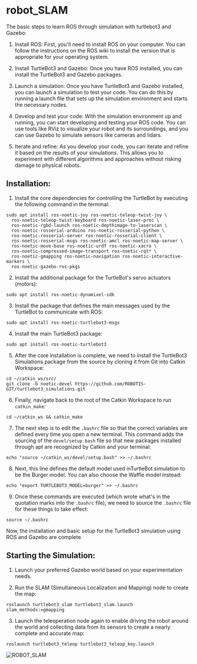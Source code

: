 # robot_SLAM

The basic steps to learn ROS through simulation with turtlebot3 and Gazebo:

1. Install ROS: First, you'll need to install ROS on your computer. You can follow the instructions on the ROS wiki to install the version that is appropriate for your operating system.

2. Install TurtleBot3 and Gazebo: Once you have ROS installed, you can install the TurtleBot3 and Gazebo packages. 

3. Launch a simulation: Once you have TurtleBot3 and Gazebo installed, you can launch a simulation to test your code. You can do this by running a launch file that sets up the simulation environment and starts the necessary nodes.

4. Develop and test your code: With the simulation environment up and running, you can start developing and testing your ROS code. You can use tools like RViz to visualize your robot and its surroundings, and you can use Gazebo to simulate sensors like cameras and lidars.

5. Iterate and refine: As you develop your code, you can iterate and refine it based on the results of your simulations. This allows you to experiment with different algorithms and approaches without risking damage to physical robots.


## Installation:

1. Install the core dependencies for controlling the TurtleBot by executing the following command in the terminal:

```
sudo apt install ros-noetic-joy ros-noetic-teleop-twist-joy \
  ros-noetic-teleop-twist-keyboard ros-noetic-laser-proc \
  ros-noetic-rgbd-launch ros-noetic-depthimage-to-laserscan \
  ros-noetic-rosserial-arduino ros-noetic-rosserial-python \
  ros-noetic-rosserial-server ros-noetic-rosserial-client \
  ros-noetic-rosserial-msgs ros-noetic-amcl ros-noetic-map-server \
  ros-noetic-move-base ros-noetic-urdf ros-noetic-xacro \
  ros-noetic-compressed-image-transport ros-noetic-rqt* \
  ros-noetic-gmapping ros-noetic-navigation ros-noetic-interactive-markers \
  ros-noetic-gazebo-ros-pkgs
```

2. Install the additional package for the TurtleBot's servo actuators (motors):

```
sudo apt install ros-noetic-dynamixel-sdk
```

3. Install the package that defines the main messages used by the TurtleBot to communicate with ROS:

```
sudo apt install ros-noetic-turtlebot3-msgs
```

4. Install the main TurtleBot3 package:

```
sudo apt install ros-noetic-turtlebot3
```

5. After the core installation is complete, we need to install the TurtleBot3 Simulations package from the source by cloning it from Git into Catkin Workspace:

```
cd ~/catkin_ws/src/
git clone -b noetic-devel https://github.com/ROBOTIS-GIT/turtlebot3_simulations.git
```

6. Finally, navigate back to the root of the Catkin Workspace to run `catkin_make`:

```
cd ~/catkin_ws && catkin_make
```

7. The next step is to edit the `.bashrc` file so that the correct variables are defined every time you open a new terminal. This command adds the sourcing of the `devel/setup.bash` file so that new packages installed through apt are recognized by Catkin and your terminal:

```
echo "source ~/catkin_ws/devel/setup.bash" >> ~/.bashrc
```

8. Next, this line defines the default model used inTurtleBot simulation to be the Burger model. You can also choose the Waffle model instead:

```
echo "export TURTLEBOT3_MODEL=burger" >> ~/.bashrc
```

9. Once these commands are executed (which wrote what's in the quotation marks into the `.bashrc` file), we need to source the `.bashrc` file for these things to take effect:

```
source ~/.bashrc
```

Now, the installation and basic setup for the TurtleBot3 simulation using ROS and Gazebo are complete.

## Starting the Simulation:

1. Launch your preferred Gazebo world based on your experimentation needs.

2. Run the SLAM (Simultaneous Localization and Mapping) node to create the map:

```
roslaunch turtlebot3_slam turtlebot3_slam.launch slam_methods:=gmapping
```

3. Launch the teleoperation node again to enable driving the robot around the world and collecting data from its sensors to create a nearly complete and accurate map:

```
roslaunch turtlebot3_teleop turtlebot3_teleop_key.launch
```

![ROBOT_SLAM](https://github.com/Memo0302/robot_SLAM/assets/92684739/34573417-c34c-4754-a209-c962c67db0ac)
